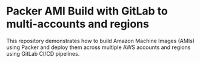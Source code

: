 # Packer AMI Build with GitLab to multi-accounts and regions

This repository demonstrates how to build Amazon Machine Images (AMIs) using Packer and deploy them across multiple AWS accounts and regions using GitLab CI/CD pipelines.

